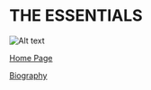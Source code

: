 #          THE ESSENTIALS
![Alt text](https://japan-magazine.jnto.go.jp/jnto2wm/wp-content/uploads/1703_special_keihan02_main.jpg)
 
 
 
 
 
 
 
 [Home Page](index)
 
 [Biography](bio)
